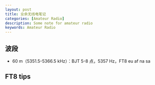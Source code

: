 ```yaml
---
layout: post
title: 业余无线电笔记
categories: [Amateur Radio]
description: Some note for amateur radio
keywords: Amateur Radio
---
```


## 波段
- 60 m（5351.5-5366.5 kHz）：BJT 5-8 点，5357 Hz，FT8 eu af na sa

## FT8 tips
